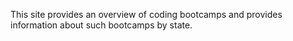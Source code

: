 This site provides an overview of coding bootcamps and provides information about such bootcamps by state.
